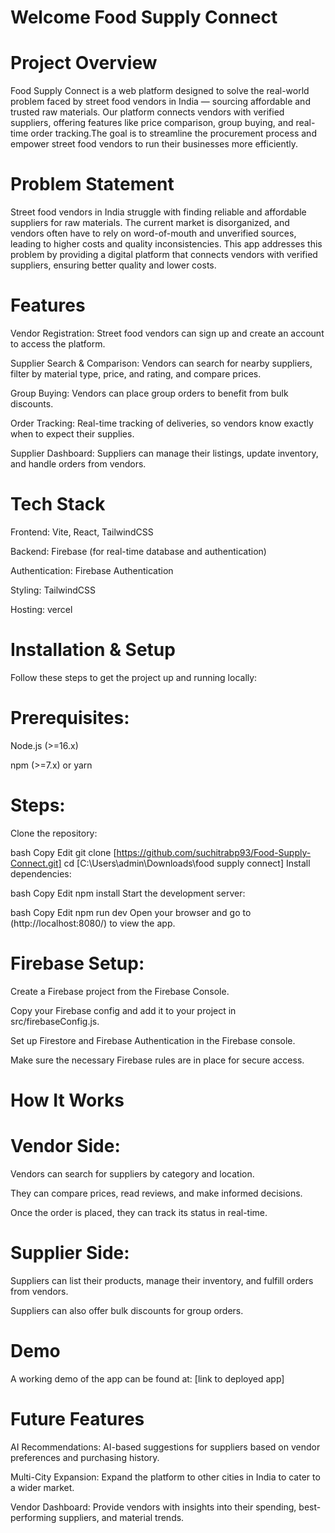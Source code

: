 # Welcome Food Supply Connect 


# Project Overview

Food Supply Connect is a web platform designed to solve the real-world problem faced by street food vendors in India — sourcing affordable and trusted raw materials. Our platform connects vendors with verified suppliers, offering features like price comparison, group buying, and real-time order tracking.The goal is to streamline the procurement process and empower street food vendors to run their businesses more efficiently.

# Problem Statement
Street food vendors in India struggle with finding reliable and affordable suppliers for raw materials. The current market is disorganized, and vendors often have to rely on word-of-mouth and unverified sources, leading to higher costs and quality inconsistencies. This app addresses this problem by providing a digital platform that connects vendors with verified suppliers, ensuring better quality and lower costs.

# Features
 Vendor Registration: Street food vendors can sign up and create an account to access the platform.

Supplier Search & Comparison: Vendors can search for nearby suppliers, filter by material type, price, and rating, and compare prices.

Group Buying: Vendors can place group orders to benefit from bulk discounts.

Order Tracking: Real-time tracking of deliveries, so vendors know exactly when to expect their supplies.

Supplier Dashboard: Suppliers can manage their listings, update inventory, and handle orders from vendors.

# Tech Stack
Frontend: Vite, React, TailwindCSS

Backend: Firebase (for real-time database and authentication)

Authentication: Firebase Authentication

Styling: TailwindCSS

Hosting: vercel

# Installation & Setup
Follow these steps to get the project up and running locally:

# Prerequisites:
Node.js (>=16.x)

npm (>=7.x) or yarn

# Steps:
Clone the repository:

bash
Copy
Edit
git clone [https://github.com/suchitrabp93/Food-Supply-Connect.git]
cd [C:\Users\admin\Downloads\food supply connect]
Install dependencies:

bash
Copy
Edit
npm install
Start the development server:

bash
Copy
Edit
npm run dev
Open your browser and go to (http://localhost:8080/) to view the app.

# Firebase Setup:
Create a Firebase project from the Firebase Console.

Copy your Firebase config and add it to your project in src/firebaseConfig.js.

Set up Firestore and Firebase Authentication in the Firebase console.

Make sure the necessary Firebase rules are in place for secure access.

# How It Works

# Vendor Side:

Vendors can search for suppliers by category and location.

They can compare prices, read reviews, and make informed decisions.

Once the order is placed, they can track its status in real-time.

# Supplier Side:

Suppliers can list their products, manage their inventory, and fulfill orders from vendors.

Suppliers can also offer bulk discounts for group orders.

# Demo
A working demo of the app can be found at: [link to deployed app]

# Future Features
AI Recommendations: AI-based suggestions for suppliers based on vendor preferences and purchasing history.

Multi-City Expansion: Expand the platform to other cities in India to cater to a wider market.

Vendor Dashboard: Provide vendors with insights into their spending, best-performing suppliers, and material trends.
